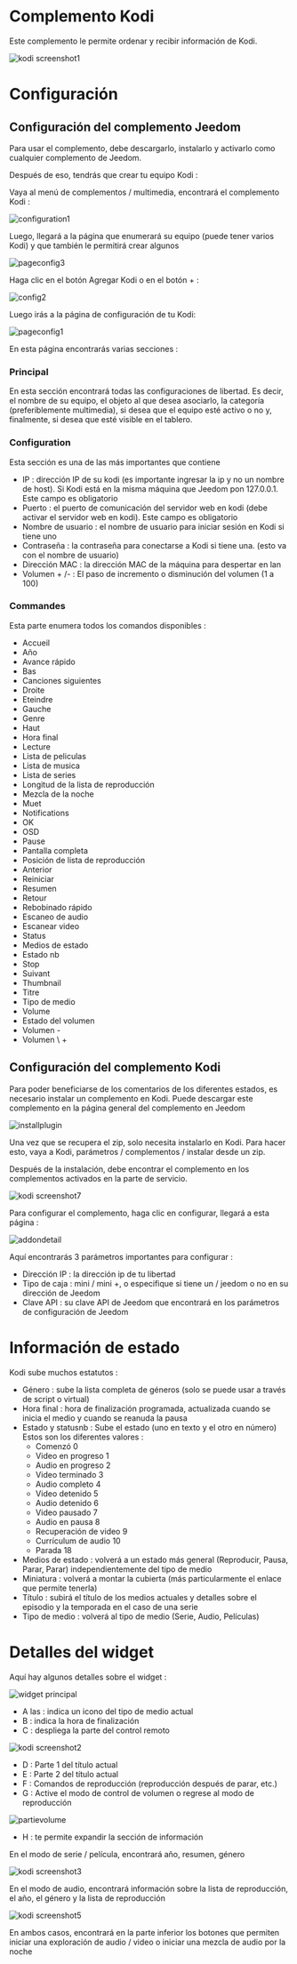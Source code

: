 # Complemento Kodi

Este complemento le permite ordenar y recibir información de Kodi.

![kodi screenshot1](./images/kodi_screenshot1.jpg)

# Configuración 

## Configuración del complemento Jeedom

Para usar el complemento, debe descargarlo, instalarlo y activarlo como cualquier complemento de Jeedom.

Después de eso, tendrás que crear tu equipo Kodi :

Vaya al menú de complementos / multimedia, encontrará el complemento Kodi :

![configuration1](./images/configuration1.jpg)

Luego, llegará a la página que enumerará su equipo (puede tener varios Kodi) y que también le permitirá crear algunos

![pageconfig3](./images/pageconfig3.jpg)

Haga clic en el botón Agregar Kodi o en el botón + :

![config2](./images/config2.jpg)

Luego irás a la página de configuración de tu Kodi:

![pageconfig1](./images/pageconfig1.jpg)

En esta página encontrarás varias secciones :

### Principal

En esta sección encontrará todas las configuraciones de libertad. Es decir, el nombre de su equipo, el objeto al que desea asociarlo, la categoría (preferiblemente multimedia), si desea que el equipo esté activo o no y, finalmente, si desea que esté visible en el tablero.

### Configuration

Esta sección es una de las más importantes que contiene

-   IP : dirección IP de su kodi (es importante ingresar la ip y no un nombre de host). Si Kodi está en la misma máquina que Jeedom pon 127.0.0.1. Este campo es obligatorio
-   Puerto : el puerto de comunicación del servidor web en kodi (debe activar el servidor web en kodi). Este campo es obligatorio
-   Nombre de usuario : el nombre de usuario para iniciar sesión en Kodi si tiene uno
-   Contraseña : la contraseña para conectarse a Kodi si tiene una. (esto va con el nombre de usuario)
-   Dirección MAC : la dirección MAC de la máquina para despertar en lan
-   Volumen + /- : El paso de incremento o disminución del volumen (1 a 100)

### Commandes

Esta parte enumera todos los comandos disponibles :

-   Accueil
-   Año
-   Avance rápido
-   Bas
-   Canciones siguientes
-   Droite
-   Eteindre
-   Gauche
-   Genre
-   Haut
-   Hora final
-   Lecture
-   Lista de peliculas
-   Lista de musica
-   Lista de series
-   Longitud de la lista de reproducción
-   Mezcla de la noche
-   Muet
-   Notifications
-   OK
-   OSD
-   Pause
-   Pantalla completa
-   Posición de lista de reproducción
-   Anterior
-   Reiniciar
-   Resumen
-   Retour
-   Rebobinado rápido
-   Escaneo de audio
-   Escanear video
-   Status
-   Medios de estado
-   Estado nb
-   Stop
-   Suivant
-   Thumbnail
-   Titre
-   Tipo de medio
-   Volume
-   Estado del volumen
-   Volumen -
-   Volumen \ +

## Configuración del complemento Kodi

Para poder beneficiarse de los comentarios de los diferentes estados, es necesario instalar un complemento en Kodi. Puede descargar este complemento en la página general del complemento en Jeedom

![installplugin](./images/installplugin.jpg)

Una vez que se recupera el zip, solo necesita instalarlo en Kodi. Para hacer esto, vaya a Kodi, parámetros / complementos / instalar desde un zip.

Después de la instalación, debe encontrar el complemento en los complementos activados en la parte de servicio.

![kodi screenshot7](./images/kodi_screenshot7.jpg)

Para configurar el complemento, haga clic en configurar, llegará a esta página :

![addondetail](./images/addondetail.jpg)

Aquí encontrarás 3 parámetros importantes para configurar :

-   Dirección IP : la dirección ip de tu libertad
-   Tipo de caja : mini / mini +, o especifique si tiene un / jeedom o no en su dirección de Jeedom
-   Clave API : su clave API de Jeedom que encontrará en los parámetros de configuración de Jeedom

# Información de estado 

Kodi sube muchos estatutos :

-   Género : sube la lista completa de géneros (solo se puede usar a través de script o virtual)
-   Hora final : hora de finalización programada, actualizada cuando se inicia el medio y cuando se reanuda la pausa
-   Estado y statusnb : Sube el estado (uno en texto y el otro en número) Estos son los diferentes valores :
    - Comenzó 0
    - Video en progreso 1
    - Audio en progreso 2
    - Video terminado 3
    - Audio completo 4
    - Video detenido 5
    - Audio detenido 6
    - Video pausado 7
    - Audio en pausa 8
    - Recuperación de video 9
    - Currículum de audio 10
    - Parada 18
-   Medios de estado : volverá a un estado más general (Reproducir, Pausa, Parar, Parar) independientemente del tipo de medio
-   Miniatura : volverá a montar la cubierta (más particularmente el enlace que permite tenerla)
-   Título : subirá el título de los medios actuales y detalles sobre el episodio y la temporada en el caso de una serie
-   Tipo de medio : volverá al tipo de medio (Serie, Audio, Películas)

# Detalles del widget 

Aquí hay algunos detalles sobre el widget :

![widget principal](./images/widget-principal.jpg)

-   A las : indica un icono del tipo de medio actual
-   B : indica la hora de finalización
-   C : despliega la parte del control remoto

![kodi screenshot2](./images/kodi_screenshot2.jpg)

-   D : Parte 1 del título actual
-   E : Parte 2 del título actual
-   F : Comandos de reproducción (reproducción después de parar, etc.)
-   G : Active el modo de control de volumen o regrese al modo de reproducción

![partievolume](./images/partievolume.jpg)

-   H : te permite expandir la sección de información

En el modo de serie / película, encontrará año, resumen, género

![kodi screenshot3](./images/kodi_screenshot3.jpg)

En el modo de audio, encontrará información sobre la lista de reproducción, el año, el género y la lista de reproducción

![kodi screenshot5](./images/kodi_screenshot5.jpg)

En ambos casos, encontrará en la parte inferior los botones que permiten iniciar una exploración de audio / video o iniciar una mezcla de audio por la noche


